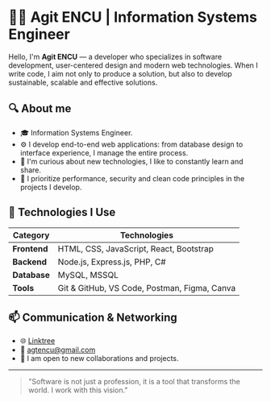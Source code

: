 # 👨‍💻 Agit ENCU | Information Systems Engineer

Hello, I'm **Agit ENCU** — a developer who specializes in software development, user-centered design and modern web technologies. When I write code, I aim not only to produce a solution, but also to develop sustainable, scalable and effective solutions.

## 🔍 About me

- 🎓 Information Systems Engineer.
- ⚙️ I develop end-to-end web applications: from database design to interface experience, I manage the entire process.
- 🧠 I'm curious about new technologies, I like to constantly learn and share.
- 🎯 I prioritize performance, security and clean code principles in the projects I develop.

## 🧰 Technologies I Use

| Category | Technologies |
|--|---------------------------|
| **Frontend** | HTML, CSS, JavaScript, React, Bootstrap |
| **Backend** | Node.js, Express.js, PHP, C# |
| **Database** | MySQL, MSSQL |
| **Tools** | Git & GitHub, VS Code, Postman, Figma, Canva |


## 📫 Communication & Networking

- 🌐 [Linktree](https://linktr.ee/agitencu)
- 📧 agtencu@gmail.com
- 💼 I am open to new collaborations and projects.

---

> "Software is not just a profession, it is a tool that transforms the world. I work with this vision."
